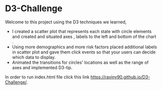 # D3-Challenge

Welcome to this project using the D3 techniques we learned, 

* I created a scatter plot that represents each state with circle elements and created and situated axes , labels to the left and bottom of the chart . 
* Using more demographics and more risk factors placed additional labels in scatter plot and gave them click events so that your users can decide which data to display. 
* Animated the transitions for circles' locations as well as the range of axes and implemented D3-tip. 

In order to run index.html file click this link
https://raviny90.github.io/D3-Challenge/.
